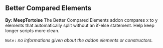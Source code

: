## Better Compared Elements
**By: MeepTortoise**
The Better Compared Elements addon compares x to y elements that automatically split without an if-else statement. Help keep longer scripts more clean.
<br>

`Note:` *no informations given about the addon elements or constructors.*
